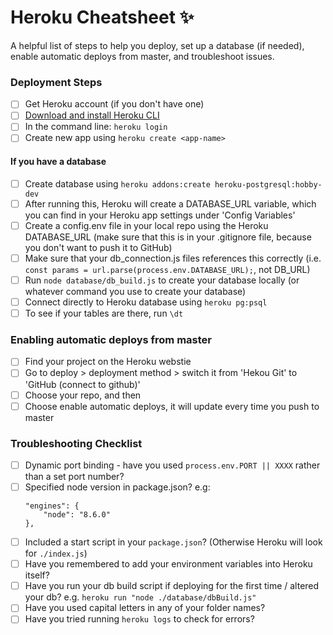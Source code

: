 # Heroku Cheatsheet :sparkles:
A helpful list of steps to help you deploy, set up a database (if needed), enable automatic deploys from master, and troubleshoot issues.

### Deployment Steps
- [ ] Get Heroku account (if you don't have one)
- [ ] [Download and install Heroku CLI](https://devcenter.heroku.com/articles/heroku-cli#download-and-install)
- [ ] In the command line: `heroku login`
- [ ] Create new app using `heroku create <app-name>`
  
#### If you have a database
- [ ] Create database using `heroku addons:create heroku-postgresql:hobby-dev`
- [ ] After running this, Heroku will create a DATABASE_URL variable, which you can find in your Heroku app settings under 'Config Variables'
- [ ] Create a config.env file in your local repo using the Heroku DATABASE_URL (make sure that this is in your .gitignore file, because you don't want to push it to GitHub)
- [ ] Make sure that your db_connection.js files references this correctly (i.e. `const params = url.parse(process.env.DATABASE_URL);`, not DB_URL)
- [ ] Run `node database/db_build.js` to create your database locally (or whatever command you use to create your database)
- [ ] Connect directly to Heroku database using `heroku pg:psql`
- [ ] To see if your tables are there, run `\dt`

### Enabling automatic deploys from master

- [ ] Find your project on the Heroku webstie
- [ ] Go to deploy > deployment method > switch it from 'Hekou Git' to 'GitHub (connect to github)'
- [ ] Choose your repo, and then 
- [ ] Choose enable automatic deploys, it will update every time you push to master

### Troubleshooting Checklist
- [ ] Dynamic port binding - have you used `process.env.PORT || XXXX` rather than  a set port number?
- [ ] Specified node version in package.json? e.g:
    ```
    "engines": {
        "node": "8.6.0"
    },
    ```
- [ ] Included a start script in your `package.json`? (Otherwise Heroku will look for `./index.js`)
- [ ] Have you remembered to add your environment variables into Heroku itself?
- [ ] Have you run your db build script if deploying for the first time / altered your db? e.g. `heroku run "node ./database/dbBuild.js"`
- [ ] Have you used capital letters in any of your folder names?
- [ ] Have you tried running `heroku logs` to check for errors?
